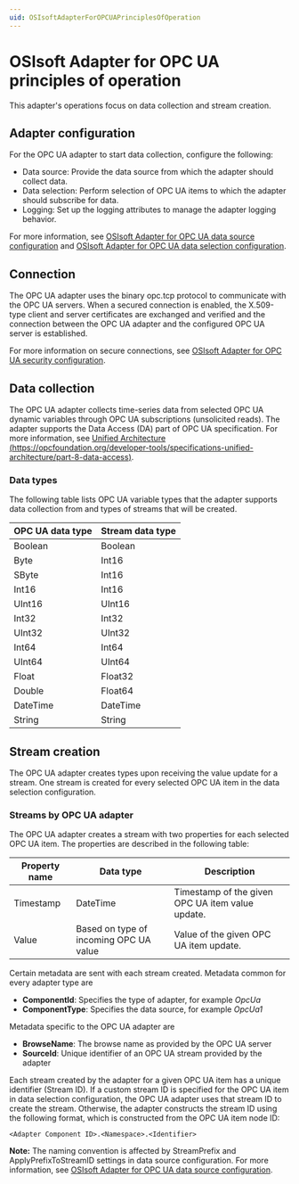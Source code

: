 ```yaml
---
uid: OSIsoftAdapterForOPCUAPrinciplesOfOperation
---
```


# OSIsoft Adapter for OPC UA principles of operation

This adapter's operations focus on data collection and stream creation.

## Adapter configuration

For the OPC UA adapter to start data collection, configure the following:

- Data source: Provide the data source from which the adapter should collect data.
- Data selection: Perform selection of OPC UA items to which the adapter should subscribe for data.
- Logging: Set up the logging attributes to manage the adapter logging behavior.

For more information, see [OSIsoft Adapter for OPC UA data source configuration](xref:OSIsoftAdapterForOPCUADataSourceConfiguration) and [OSIsoft Adapter for OPC UA data selection configuration](xref:OSIsoftAdapterForOPCUADataSelectionConfiguration).

## Connection

The OPC UA adapter uses the binary opc.tcp protocol to communicate with the OPC UA servers. When a secured connection is enabled, the X.509-type client and server certificates are exchanged and verified and the connection between the OPC UA adapter and the configured OPC UA server is established.

For more information on secure connections, see [OSIsoft Adapter for OPC UA security configuration](xref:OSIsoftAdapterForOPCUASecurityConfiguration).

## Data collection

The OPC UA adapter collects time-series data from selected OPC UA dynamic variables through OPC UA subscriptions (unsolicited reads). The adapter supports the Data Access (DA) part of OPC UA specification. For more information, see [Unified Architecture (https://opcfoundation.org/developer-tools/specifications-unified-architecture/part-8-data-access)](https://opcfoundation.org/developer-tools/specifications-unified-architecture/part-8-data-access).

### Data types

The following table lists OPC UA variable types that the adapter supports data collection from and types of streams that will be created.

| OPC UA data type | Stream data type |
|------------------|------------------|
| Boolean          | Boolean          |
| Byte             | Int16            |
| SByte            | Int16            |
| Int16            | Int16            |
| UInt16           | UInt16           |
| Int32            | Int32            |
| UInt32           | UInt32           |
| Int64            | Int64            |
| UInt64           | UInt64           |
| Float            | Float32          |
| Double           | Float64          |
| DateTime         | DateTime         |
| String           | String           |

## Stream creation

The OPC UA adapter creates types upon receiving the value update for a stream. One stream is created for every selected OPC UA item in the data selection configuration.

### Streams by OPC UA adapter

The OPC UA adapter creates a stream with two properties for each selected OPC UA item. The properties are described in the following table:

| Property name | Data type | Description |
|---------------|-----------|-------------|
| Timestamp     | DateTime  | Timestamp of the given OPC UA item value update. |
| Value         | Based on type of incoming OPC UA value | Value of the given OPC UA item update. |

Certain metadata are sent with each stream created. Metadata common for every adapter type are

- **ComponentId**: Specifies the type of adapter, for example _OpcUa_
- **ComponentType**: Specifies the data source, for example _OpcUa1_

Metadata specific to the OPC UA adapter are

- **BrowseName**: The browse name as provided by the OPC UA server
- **SourceId**: Unique identifier of an OPC UA stream provided by the adapter

Each stream created by  the adapter for a given OPC UA item has a unique identifier (Stream ID). If a custom stream ID is specified for the OPC UA item in data selection configuration, the OPC UA adapter uses that stream ID to create the stream. Otherwise, the adapter constructs the stream ID using the following format, which is constructed from the OPC UA item node ID:

```code
<Adapter Component ID>.<Namespace>.<Identifier>
```

**Note:** The naming convention is affected by StreamPrefix and ApplyPrefixToStreamID settings in data source configuration. For more information, see [OSIsoft Adapter for OPC UA data source configuration](xref:OSIsoftAdapterForOPCUADataSourceConfiguration).
